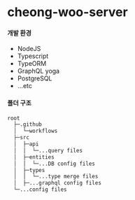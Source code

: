 # cheong-woo-server

<!-- ![GitHub](https://img.shields.io/github/license/dillonmemo/cheong-woo-server) ![GitHub repo size](https://img.shields.io/github/repo-size/dillonmemo/cheong-woo-server) [![Hits](https://hits.seeyoufarm.com/api/count/incr/badge.svg?url=https%3A%2F%2Fgithub.com%2FDillonMemo%2Fcheong-woo-server&count_bg=%2379C83D&title_bg=%23555555&icon=&icon_color=%23E7E7E7&title=hits&edge_flat=false)](https://hits.seeyoufarm.com) -->

#### 개발 환경

- NodeJS
- Typescript
- TypeORM
- GraphQL yoga
- PostgreSQL
- ...etc

#### 폴더 구조

```bash
root
  ├─.github
  │  └─workflows
  ├─src
  │  ├─api
  │  │  └─...query files
  │  ├─entities
  │  │  └─...DB config files
  │  ├─types
  │  │  └─...type merge files
  │  ├─...graphql config files
  └─...config files
```
